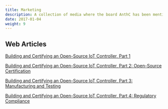 ```yaml
---
title: Marketing
description: A collection of media where the board AnthC has been mentioned
date: 2017-01-04
weight: 9
---
```


## Web Articles

[Building and Certifying an Open-Source IoT Controller, Part 1](https://www.allaboutcircuits.com/projects/building-and-certifying-an-open-source-iot-controller-part-1/)

[Building and Certifying an Open-Source IoT Controller, Part 2: Open-Source Certification](https://www.allaboutcircuits.com/projects/building-and-certifying-an-open-source-iot-controller-part-2-open-source-certification/)

[Building and Certifying an Open-Source IoT Controller, Part 3: Manufacturing and Testing](https://www.allaboutcircuits.com/projects/building-and-certifying-an-open-source-iot-controller-part-3-manufacturing-and-testing/)

[Building and Certifying an Open-Source IoT Controller, Part 4: Regulatory Compliance](https://www.allaboutcircuits.com/projects/building-and-certifying-an-open-source-iot-controller-part-4-regulatory-compliance/)

